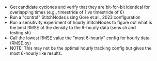 - Get candidate cyclones and verify that they are bit-for-bit identical for overlapping times (e.g., timestride of 1 vs timestride of 6)
- Run a "control" StitchNodes using Gore et al., 2023 configuration
- Run a sensitivity experiment of hourly StitchNodes to figure out what is the best RMSE of the density to the 6-hourly data (sens.sh and testing.sh)
- Call the lowest RMSE value the "most 6-hourly" config for hourly data (RMSE.py)
- NOTE: This may not be the optimal hourly tracking config but gives the most 6-hourly like results.
